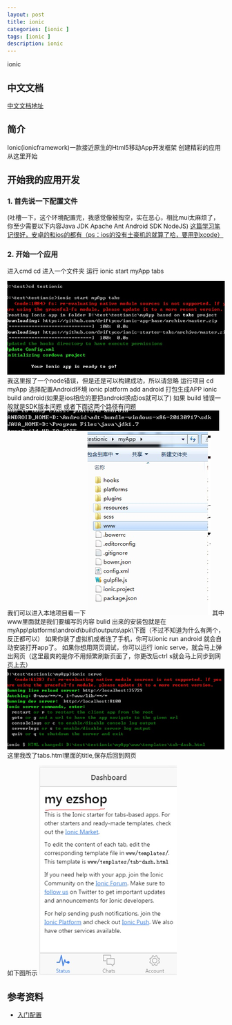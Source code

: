 ```yaml
---
layout: post
title: ionic
categories: [ionic ]
tags: [ionic ]
description: ionic
---
```



ionic

## 中文文档
[中文文档地址](http://www.ionic.wang/js_doc-index.html)




## 简介
Ionic(ionicframework)一款接近原生的Html5移动App开发框架 创建精彩的应用 从这里开始


## 开始我的应用开发

### 1. 首先说一下配置文件
(吐槽一下，这个环境配置完，我感觉像被掏空，实在恶心，相比mui太麻烦了，你至少需要以下内容Java JDK  Apache Ant Android SDK
  NodeJS)
[这篇学习笔记很好，安卓的和ios的都有（ps：ios的没有土豪机的就算了哈，要用到xcode）](http://wenku.baidu.com/link?url=i7oWgJ4nAvyaY7sGpzN7FQSp0bMwKnk6wZJ6euN6oKW1dbGrd5KjLsaqDNsEa-7zfB9iA3qeCWlL-rYkdS18KdvqW7nv7Fr7rk0lerhcqvO)

### 2. 开始一个应用
进入cmd cd 进入一个文件夹 运行 ionic start myApp tabs

![这样就创建了一个项目](/images/ionic/start.jpg "start app")
我这里报了一个node错误，但是还是可以构建成功，所以请忽略
运行项目 cd myApp 
选择配置Android环境
ionic platform add android
打包生成APP
ionic build android(如果是ios相应的要把android换成ios就可以了)
如果 build 错误一般就是SDK版本问题
或者下面这两个路径有问题
![](/images/ionic/build.jpg "build app")
我们可以进入本地项目看一下
![](/images/ionic/tree.jpg " app tree")
其中www里面就是我们要编写的内容
bulid 出来的安装包就是在 myApp\platforms\android\build\outputs\apk\下面（不过不知道为什么有两个，反正都可以）
如果你装了虚拟机或者连了手机，你可以ionic run android
就会自动安装打开app了。
如果你想用网页调试，你可以运行 ionic serve，就会马上弹出网页（这里最爽的是你不用频繁刷新页面了，你更改后ctrl s就会马上同步到网页上去） 
![](/images/ionic/serve.jpg " app serve")
这里我改了tabs.html里面的title,保存后回到网页

如下图所示
![](/images/ionic/s_after.jpg " app s_after")



## 参考资料

* [入门配置](http://www.itwap.net/ArticleContent.aspx?id=26)